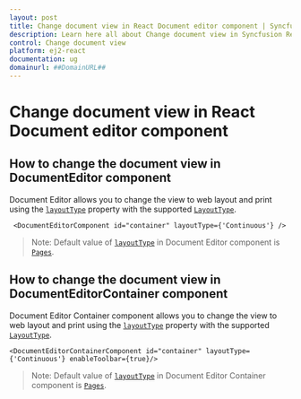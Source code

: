 ```yaml
---
layout: post
title: Change document view in React Document editor component | Syncfusion
description: Learn here all about Change document view in Syncfusion React Document editor component of Syncfusion Essential JS 2 and more.
control: Change document view 
platform: ej2-react
documentation: ug
domainurl: ##DomainURL##
---
```


# Change document view in React Document editor component

## How to change the document view in DocumentEditor component

Document Editor allows you to change the view to web layout and print using the [`layoutType`](https://ej2.syncfusion.com/react/documentation/api/document-editor#layouttype) property with the supported [`LayoutType`](https://ej2.syncfusion.com/react/documentation/api/document-editor/layoutType/).

```
 <DocumentEditorComponent id="container" layoutType={'Continuous'} />
```

>Note: Default value of [`layoutType`](https://ej2.syncfusion.com/react/documentation/api/document-editor#layouttype) in Document Editor component is [`Pages`](https://ej2.syncfusion.com/react/documentation/api/document-editor/layoutType/).

## How to change the document view in DocumentEditorContainer component

Document Editor Container component allows you to change the view to web layout and print using the [`layoutType`](https://ej2.syncfusion.com/react/documentation/api/document-editor-container#layouttype) property with the supported [`LayoutType`](https://ej2.syncfusion.com/react/documentation/api/document-editor/layoutType/).

```
<DocumentEditorContainerComponent id="container" layoutType={'Continuous'} enableToolbar={true}/>
```

>Note: Default value of [`layoutType`](https://ej2.syncfusion.com/react/documentation/api/document-editor-container#layouttype) in Document Editor Container component is [`Pages`](https://ej2.syncfusion.com/react/documentation/api/document-editor/layoutType/).